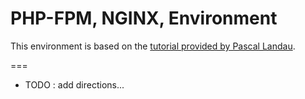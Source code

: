 # PHP-FPM, NGINX, Environment

This environment is based on the [tutorial provided by Pascal Landau](https://www.pascallandau.com/blog/php-php-fpm-and-nginx-on-docker-in-windows-10/
).

===

- TODO : add directions...


[source-tutorial]: https://www.pascallandau.com/blog/php-php-fpm-and-nginx-on-docker-in-windows-10/
